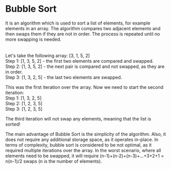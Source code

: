 # Bubble Sort
It is an algorithm which is used to sort a list of elements, for example elements in an array.
The algorithm compares two adjacent elements and then swaps them if they are not in order.
The process is repeated until no more swapping is needed.
<br><br><br>
Let's take the following array: [3, 1, 5, 2]<br>
Step 1: [1, 3, 5, 2] - the first two elements are compared and swapped.<br>
Step 2: [1, 3, 5, 2] - the next pair is compared and not swapped, as they are in order.<br>
Step 3: [1, 3, 2, 5] - the last two elements are swapped.<br>

This was the first iteration over the array. Now we need to start the second iteration:<br>
Step 1: [1, 3, 2, 5]<br>
Step 2: [1, 2, 3, 5]<br>
Step 3: [1, 2, 3, 5]<br>

The third iteration will not swap any elements, meaning that the list is sorted!

The main advantage of Bubble Sort is the simplicity of the algorithm. Also, it does not require any additional storage space, as it operates in-place.
In terms of complexity, bubble sort is considered to be not optimal, as it required multiple iterations over the array. In the worst scenario, where all elements need to be swapped, it will require (n-1)+(n-2)+(n-3)+...+3+2+1 = n(n-1)/2 swaps (n is the number of elements).
